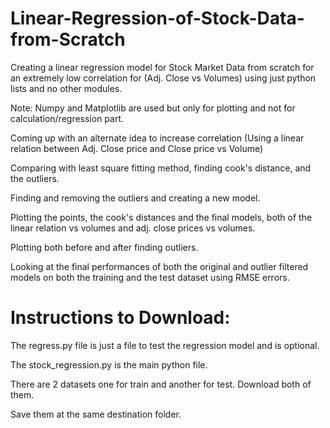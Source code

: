 # Linear-Regression-of-Stock-Data-from-Scratch
Creating a linear regression model for Stock Market Data from scratch for an extremely low correlation for (Adj. Close vs Volumes) using just python lists and no other modules. 

Note: Numpy and Matplotlib are used but only for plotting and not for calculation/regression part.

Coming up with an alternate idea to increase correlation (Using a linear relation between Adj. Close price and Close price vs Volume)

Comparing with least square fitting method, finding cook's distance, and the outliers. 

Finding and removing the outliers and creating a new model. 

Plotting the points, the cook's distances and the final models, both of the linear relation vs volumes and adj. close prices vs volumes. 

Plotting both before and after finding outliers.

Looking at the final performances of both the original and outlier filtered models on both the training and the test dataset using RMSE errors.


# Instructions to Download:

The regress.py file is just a file to test the regression model and is optional.

The stock_regression.py is the main python file. 

There are 2 datasets one for train and another for test. Download both of them.

Save them at the same destination folder.
